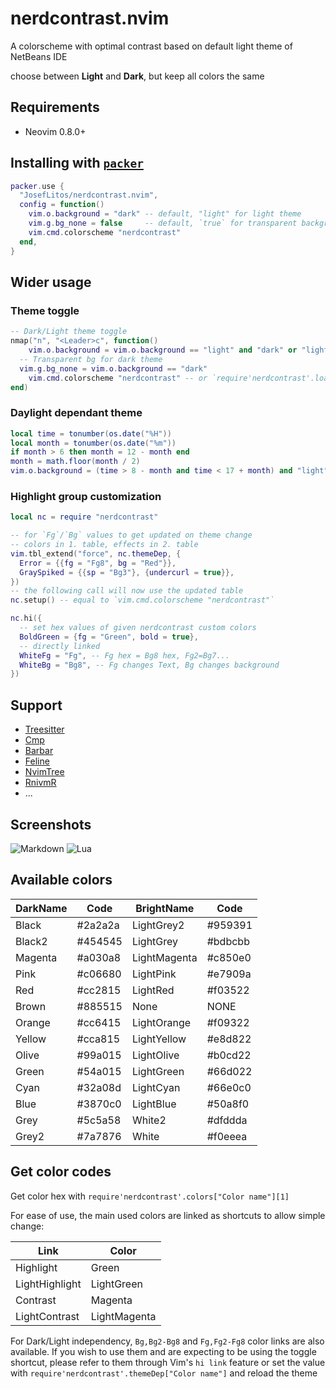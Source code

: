 # nerdcontrast.nvim

A colorscheme with optimal contrast based on default light theme of NetBeans IDE

choose between **Light** and **Dark**, but keep all colors the same

## Requirements

- Neovim 0.8.0+

## Installing with [`packer`](https://github.com/wbthomason/packer.nvim)

```lua
packer.use {
  "JosefLitos/nerdcontrast.nvim",
  config = function()
    vim.o.background = "dark" -- default, "light" for light theme
    vim.g.bg_none = false     -- default, `true` for transparent background
    vim.cmd.colorscheme "nerdcontrast"
  end,
}
```

## Wider usage

### Theme toggle

```lua
-- Dark/Light theme toggle
nmap("n", "<Leader>c", function()
	vim.o.background = vim.o.background == "light" and "dark" or "light"
  -- Transparent bg for dark theme
  vim.g.bg_none = vim.o.background == "dark"
	vim.cmd.colorscheme "nerdcontrast" -- or `require'nerdcontrast'.load()`
end)
```

### Daylight dependant theme

```lua
local time = tonumber(os.date("%H"))
local month = tonumber(os.date("%m"))
if month > 6 then month = 12 - month end
month = math.floor(month / 2)
vim.o.background = (time > 8 - month and time < 17 + month) and "light" or "dark"
```

### Highlight group customization

```lua
local nc = require "nerdcontrast"

-- for `Fg`/`Bg` values to get updated on theme change
-- colors in 1. table, effects in 2. table
vim.tbl_extend("force", nc.themeDep, {
  Error = {{fg = "Fg8", bg = "Red"}},
  GraySpiked = {{sp = "Bg3"}, {undercurl = true}},
})
-- the following call will now use the updated table
nc.setup() -- equal to `vim.cmd.colorscheme "nerdcontrast"`

nc.hi({
  -- set hex values of given nerdcontrast custom colors
  BoldGreen = {fg = "Green", bold = true},
  -- directly linked
  WhiteFg = "Fg", -- Fg hex = Bg8 hex, Fg2=Bg7...
  WhiteBg = "Bg8", -- Fg changes Text, Bg changes background
})
```

## Support

- [Treesitter](https://github.com/nvim-treesitter/nvim-treesitter)
- [Cmp](https://github.com/hrsh7th/nvim-cmp)
- [Barbar](https://github.com/romgrk/barbar.nvim)
- [Feline](https://github.com/feline-nvim/feline.nvim)
- [NvimTree](https://github.com/kyazdani42/nvim-tree.lua)
- [RnivmR](https://github.com/kevinhwang91/rnvimr)
- ...

## Screenshots

![Markdown](https://user-images.githubusercontent.com/54900518/208907793-5ddb1616-b96c-461f-8d89-73bc525ab885.png)
![Lua](https://user-images.githubusercontent.com/54900518/208909818-5550485a-652f-43cd-9328-ca536dddb4d8.png)

## Available colors

| DarkName | Code    | BrightName   | Code    |
| -------- | ------- | ------------ | ------- |
| Black    | #2a2a2a | LightGrey2   | #959391 |
| Black2   | #454545 | LightGrey    | #bdbcbb |
| Magenta  | #a030a8 | LightMagenta | #c850e0 |
| Pink     | #c06680 | LightPink    | #e7909a |
| Red      | #cc2815 | LightRed     | #f03522 |
| Brown    | #885515 | None         | NONE    |
| Orange   | #cc6415 | LightOrange  | #f09322 |
| Yellow   | #cca815 | LightYellow  | #e8d822 |
| Olive    | #99a015 | LightOlive   | #b0cd22 |
| Green    | #54a015 | LightGreen   | #66d022 |
| Cyan     | #32a08d | LightCyan    | #66e0c0 |
| Blue     | #3870c0 | LightBlue    | #50a8f0 |
| Grey     | #5c5a58 | White2       | #dfddda |
| Grey2    | #7a7876 | White        | #f0eeea |

## Get color codes

Get color hex with `require'nerdcontrast'.colors["Color name"][1]`

For ease of use, the main used colors are linked as shortcuts to allow simple change:

| Link           | Color        |
| -------------- | ------------ |
| Highlight      | Green        |
| LightHighlight | LightGreen   |
| Contrast       | Magenta      |
| LightContrast  | LightMagenta |

For Dark/Light independency, `Bg,Bg2-Bg8` and `Fg,Fg2-Fg8` color links are also available. If you
wish to use them and are expecting to be using the toggle shortcut, please refer to them through
Vim's `hi link` feature or set the value with `require'nerdcontrast'.themeDep["Color name"]` and
reload the theme
